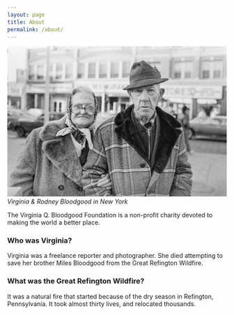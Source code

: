 ```yaml
---
layout: page
title: About
permalink: /about/
---
```

![Virginia & Rodney Bloodgood](/bloodgood.jpg)
*Virginia & Rodney Bloodgood in New York*

The Virginia Q. Bloodgood Foundation is a non-profit charity devoted to making
the world a better place.

### Who was Virginia?
Virginia was a freelance reporter and photographer. She died attempting to save her
brother Miles Bloodgood from the Great Refington Wildfire.
### What was the Great Refington Wildfire?
It was a natural fire that started because of the dry season in Refington, Pennsylvania.
It took almost thirty lives, and relocated thousands.
